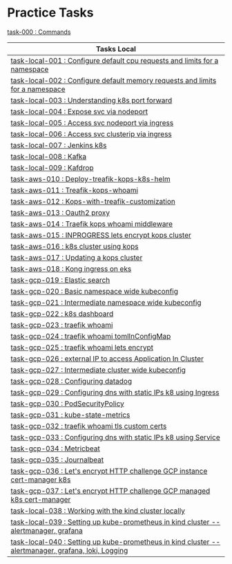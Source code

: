 # Practice Tasks

[task-000       :    Commands](practice-tasks/task-000-commands/commands.md)

| Tasks Local                                                                                                                                                                               |
|-------------------------------------------------------------------------------------------------------------------------------------------------------------------------------------------|
| [task-local-001 :    Configure default cpu requests and limits for a namespace](practice-tasks/task-local-001-configure-default-CPU-requests-and-limits-for-a-namespace)                  |
| [task-local-002 :    Configure default memory requests and limits for a namespace](practice-tasks/task-local-002-configure-default-memory-requests-and-limits-for-a-namespace)            |
| [task-local-003 :    Understanding k8s port forward](practice-tasks/task-local-003-understanding-k8s-port-forward)                                                                        |
| [task-local-004 :    Expose svc via nodeport](practice-tasks/task-local-004-expose-svc-via-nodeport)                                                                                      |
| [task-local-005 :    Access svc nodeport via ingress](practice-tasks/task-local-005-access-svc-nodeport-via-ingress)                                                                      |
| [task-local-006 :    Access svc clusterip via ingress](practice-tasks/task-local-006-access-svc-clusterip-via-ingress)                                                                    |
| [task-local-007 :    Jenkins k8s](practice-tasks/task-local-007-jenkins-k8s)                                                                                                              |
| [task-local-008 :    Kafka](practice-tasks/task-local-008-kafka)                                                                                                                          |
| [task-local-009 :    Kafdrop](practice-tasks/task-local-009-kafdrop)                                                                                                                      |
| [task-aws-010   :    Deploy-treafik-kops-k8s-helm](practice-tasks/task-aws-010-deploy-treafik-kops-k8s-helm)                                                                              |
| [task-aws-011   :    Treafik-kops-whoami](practice-tasks/task-aws-011-treafik-kops-whoami)                                                                                                |
| [task-aws-012   :    Kops-with-treafik-customization](practice-tasks/task-aws-012-kops-with-treafik-customization)                                                                        |
| [task-aws-013   :    Oauth2 proxy](practice-tasks/task-aws-013-oauth2-proxy)                                                                                                              |
| [task-aws-014   :    Traefik kops whoami middleware](practice-tasks/task-aws-014-traefik-kops-whoami-middleware)                                                                          |
| [task-aws-015   :    INPROGRESS lets encrypt kops cluster](practice-tasks/task-aws-015-lets-encrypt-kops-cluster)                                                                         |
| [task-aws-016   :    k8s cluster using kops](practice-tasks/task-aws-016-k8s-cluster-using-kops)                                                                                          |
| [task-aws-017   :    Updating a kops cluster](practice-tasks/task-aws-017-updating-a-kops-cluster)                                                                                        |
| [task-aws-018   :    Kong ingress on eks](practice-tasks/task-aws-018-kong-ingress-on-eks)                                                                                                |
| [task-gcp-019   :    Elastic search](practice-tasks/task-gcp-019-elastic-search)                                                                                                          |
| [task-gcp-020   :    Basic namespace wide kubeconfig](practice-tasks/task-gcp-020-basic-namespace-wide-kubeconfig)                                                                        |
| [task-gcp-021   :    Intermediate namespace wide kubeconfig](practice-tasks/task-gcp-021-intermediate-namespace-wide-kubeconfig)                                                          |
| [task-gcp-022   :    k8s dashboard](practice-tasks/task-gcp-022-k8s-dashboard)                                                                                                            |
| [task-gcp-023   :    traefik whoami](practice-tasks/task-gcp-023-traefik-whoami)                                                                                                          |
| [task-gcp-024   :    traefik whoami tomlInConfigMap](practice-tasks/task-gcp-024-traefik-whoami-tomlInConfigMap)                                                                          |
| [task-gcp-025   :    traefik whoami lets encrypt](practice-tasks/task-gcp-025-traefik-whoami-lets-encrypt)                                                                                |
| [task-gcp-026   :    external IP to access Application In Cluster](practice-tasks/task-gcp-026-external-IP-to-access-Application-In-Cluster)                                              |
| [task-gcp-027   :    Intermediate cluster wide kubeconfig](practice-tasks/task-gcp-027-intermediate-cluster-wide-kubeconfig)                                                              |
| [task-gcp-028   :    Configuring datadog](practice-tasks/task-gcp-028-configuring-datadog)                                                                                                |
| [task-gcp-029   :    Configuring dns with static IPs k8 using Ingress](practice-tasks/task-gcp-029-configuring-dns-with-static-IPs-k8-using-Ingress)                                      |
| [task-gcp-030   :    PodSecurityPolicy](practice-tasks/task-gcp-030-PodSecurityPolicy)                                                                                                    |
| [task-gcp-031   :    kube-state-metrics](practice-tasks/task-gcp-031-kube-state-metrics)                                                                                                  |
| [task-gcp-032   :    traefik whoami tls custom certs](practice-tasks/task-gcp-032-traefik-whoami-tls-custom-certs)                                                                        |
| [task-gcp-033   :    Configuring dns with static IPs k8 using Service](practice-tasks/task-gcp-033-configuring-dns-with-static-IPs-k8-using-Service)                                      |
| [task-gcp-034   :    Metricbeat](practice-tasks/task-gcp-034-metricbeat)                                                                                                                  |
| [task-gcp-035   :    Journalbeat](practice-tasks/task-gcp-035-journalbeat)                                                                                                                |
| [task-gcp-036   :    Let's encrypt HTTP challenge GCP instance cert-manager k8s](practice-tasks/task-gcp-vm-036-cert-manager-lets-encypt)                                                 |
| [task-gcp-037   :    Let's encrypt HTTP challenge GCP managed k8s cert-manager](practice-tasks/task-gcp-k8s-037-cert-manager-lets-encypt)                                                 |
| [task-local-038 :    Working with the kind cluster locally](./practice-tasks/task-local-038-learn-kind-cluster)                                                                           |
| [task-local-039 :    Setting up kube-prometheus in kind cluster -- alertmanager, grafana](./practice-tasks/task-local-039-kind-kube-prometheus--grafana-alertmanager)                     |
| [task-local-040 :    Setting up kube-prometheus in kind cluster -- alertmanager, grafana, loki, Logging](./practice-tasks/task-local-040-kind-kube-prometheus--grafana-alertmanager-loki) |





